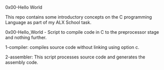 0x00-Hello World

This repo contains some introductory concepts on the C programming Language as part of my ALX School task.


0x00-Hello_World - Script to compile code in C to the preprocessor stage and nothing further.

1-compiler: compiles source code without linking using option c.

2-assembler: This script processes source code and generates the assembly code.